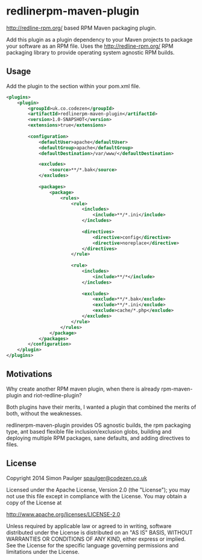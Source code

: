 
# redlinerpm-maven-plugin

http://redline-rpm.org/ based RPM Maven packaging plugin.

Add this plugin as a plugin dependency to your Maven projects to package your software
as an RPM file. Uses the http://redline-rpm.org/ RPM packaging library to provide
operating system agnostic RPM builds.  

## Usage

Add the plugin to the <plugins> section within your pom.xml file.

```xml
<plugins>
    <plugin>
        <groupId>uk.co.codezen</groupId>
        <artifactId>redlinerpm-maven-plugin</artifactId>
        <version>1.0-SNAPSHOT</version>
        <extensions>true</extensions>
    
        <configuration>
            <defaultUser>apache</defaultUser>
            <defaultGroup>apache</defaultGroup>
            <defaultDestination>/var/www/</defaultDestination>

            <excludes>
                <source>**/*.bak</source>
            </excludes>
    
            <packages>
                <package>
                    <rules>
                        <rule>
                            <includes>
                                <include>**/*.ini</include>
                            </includes>
    
                            <directives>
                                <directive>config</directive>
                                <directive>noreplace</directive>
                            </directives>
                        </rule>
    
                        <rule>
                            <includes>
                                <include>**/*</include>
                            </includes>
    
                            <excludes>
                                <exclude>**/*.bak</exclude>
                                <exclude>**/*.ini</exclude>
                                <exclude>cache/*.php</exclude>
                            </excludes>
                        </rule>
                    </rules>
                </package>
            </packages>
        </configuration>
    </plugin>
</plugins>
```

## Motivations

Why create another RPM maven plugin, when there is already rpm-maven-plugin
and riot-redline-plugin?

Both plugins have their merits, I wanted a plugin that combined the merits of
both, without the weaknesses.

redlinerpm-maven-plugin provides OS agnostic builds, the rpm packaging type, 
ant based flexible file inclusion/exclusion globs, building and deploying 
multiple RPM packages, sane defaults, and adding directives to files.   

## License

Copyright 2014 Simon Paulger <spaulger@codezen.co.uk>

Licensed under the Apache License, Version 2.0 (the "License");
you may not use this file except in compliance with the License.
You may obtain a copy of the License at

http://www.apache.org/licenses/LICENSE-2.0

Unless required by applicable law or agreed to in writing, software
distributed under the License is distributed on an "AS IS" BASIS,
WITHOUT WARRANTIES OR CONDITIONS OF ANY KIND, either express or implied.
See the License for the specific language governing permissions and
limitations under the License.
